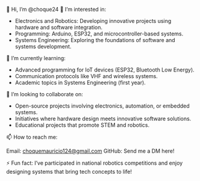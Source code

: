 👋 Hi, I’m @choque24
👀 I’m interested in:
<ul>
  <li>Electronics and Robotics: Developing innovative projects using hardware and software integration. </li>
  <li>Programming: Arduino, ESP32, and microcontroller-based systems.</li>
  <li>Systems Engineering: Exploring the foundations of software and systems development.</li>
</ul>
🌱 I’m currently learning:
<ul>
  <li>Advanced programming for IoT devices (ESP32, Bluetooth Low Energy).</li>
  <li>Communication protocols like VHF and wireless systems.</li>
  <li>Academic topics in Systems Engineering (first year).</li>
</ul>
💞️ I’m looking to collaborate on:
<ul>
  <li>Open-source projects involving electronics, automation, or embedded systems.</li>
  <li>Initiatives where hardware design meets innovative software solutions.</li>
  <li>Educational projects that promote STEM and robotics.</li>
</ul>
📫 How to reach me:

Email: choquemauricio124@gmail.com
GitHub: Send me a DM here!
<!--LinkedIn: linkedin.com/in/tuusuario (si tienes una cuenta)--->

⚡ Fun fact:
I’ve participated in national robotics competitions and enjoy designing systems that bring tech concepts to life!

<!---
choque24/choque24 is a ✨ special ✨ repository because its `README.md` (this file) appears on your GitHub profile.
You can click the Preview link to take a look at your changes.
--->
